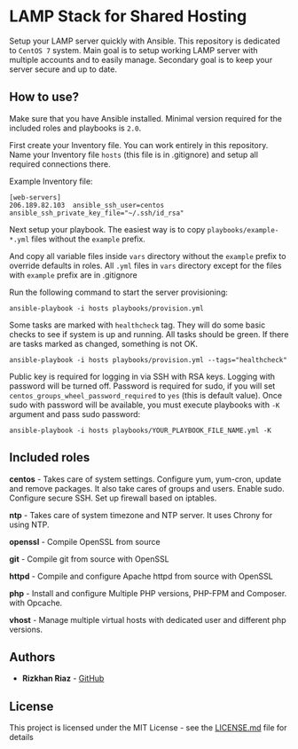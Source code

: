 LAMP Stack for Shared Hosting
================

Setup your LAMP server quickly with Ansible. This repository is dedicated to `CentOS 7` system.
Main goal is to setup working LAMP server with multiple accounts and to easily manage. 
Secondary goal is to keep your server secure and up to date. 

How to use?
-----------

Make sure that you have Ansible installed. Minimal version required for the included roles and playbooks is `2.0`.

First create your Inventory file. You can work entirely in this repository. Name your Inventory file `hosts` (this file is in .gitignore) and setup all required connections there.

Example Inventory file:
```
[web-servers]
206.189.82.103	ansible_ssh_user=centos   ansible_ssh_private_key_file="~/.ssh/id_rsa"
```

Next setup your playbook. The easiest way is to copy `playbooks/example-*.yml` files without the `example` prefix. 

And copy all variable files inside `vars` directory without the `example` prefix to override defaults in roles. All `.yml` files in `vars` directory except for the files with `example` prefix are in .gitignore


Run the following command to start the server provisioning:
```
ansible-playbook -i hosts playbooks/provision.yml
```

Some tasks are marked with `healthcheck` tag. They will do some basic checks to see if system is up and running. All tasks should be green. If there are tasks marked as changed, something is not OK.
```
ansible-playbook -i hosts playbooks/provision.yml --tags="healthcheck" 
``` 

Public key is required for logging in via SSH with RSA keys. Logging with password will be turned off.
Password is required for sudo, if you will set `centos_groups_wheel_password_required` to `yes` (this is default value). Once sudo with password will be available, you must execute playbooks with `-K` argument and pass sudo password:

```
ansible-playbook -i hosts playbooks/YOUR_PLAYBOOK_FILE_NAME.yml -K
```

Included roles
--------------

**centos** - Takes care of system settings. Configure yum, yum-cron, update and remove packages. 
It also take cares of groups and users. Enable sudo. Configure secure SSH. Set up firewall based on iptables.

**ntp** - Takes care of system timezone and NTP server. It uses Chrony for using NTP.

**openssl** - Compile OpenSSL from source

**git** - Compile git from source with OpenSSL

**httpd** - Compile and configure Apache httpd from source with OpenSSL

**php** - Install and configure Multiple PHP versions, PHP-FPM and Composer. with Opcache.

**vhost** - Manage multiple virtual hosts with dedicated user and different php versions.


## Authors

* **Rizkhan Riaz** - 
[GitHub](https://github.com/rizkhanriaz)


## License

This project is licensed under the MIT License - see the [LICENSE.md](LICENSE.md) file for details

